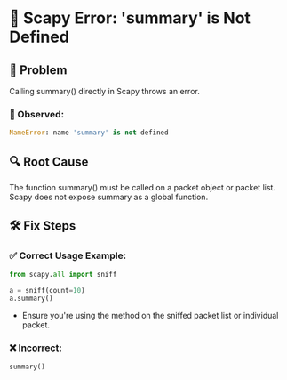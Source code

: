 # 🐍 Scapy Error: 'summary' is Not Defined

## 🐛 Problem
Calling summary() directly in Scapy throws an error.

### 💬 Observed:
```python
NameError: name 'summary' is not defined
```

## 🔍 Root Cause
The function summary() must be called on a packet object or packet list. Scapy does not expose summary as a global function.

## 🛠️ Fix Steps

### ✅ Correct Usage Example:
```python
from scapy.all import sniff

a = sniff(count=10)
a.summary()
```

- Ensure you're using the method on the sniffed packet list or individual packet.

### ❌ Incorrect:
```python
summary()
```
